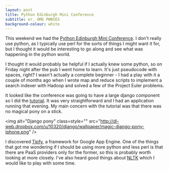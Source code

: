 ```yaml
---
layout: post
title: Python Edinburgh Mini Conference
subtitle: or, OMG PWNIES
background-colour: white
---
```


This weekend we had the <a
href="http://www.pythonedinburgh.org/wiki/2011-May-Mini-Conference">Python
Edinburgh Mini Conference</a>. I don't really use python, as I typically use
perl for the sorts of things I might want it for, but I thought it would be
interesting to go along and see what was happening in the python world.

I thought it would probably be helpful if I actually knew some python, so on
Friday night after the pub I went home to learn. It's just pseudocode with
spaces, right? I wasn't actually a complete beginner - I had a play with it a
couple of months ago when I wrote map and reduce scripts to implement a search
indexer with Hadoop and solved a few of the Project Euler problems.

It looked like the conference was going to have a large django component so I
did the <a
href="http://docs.djangoproject.com/en/dev/intro/tutorial01/">tutorial</a>. It
was very straightforward and I had an application running that evening. My
main concern with the tutorial was that there was no magical pony on a stick.

<img alt="Django pony" class=style=""
src="http://dl-web.dropbox.com/u/10320/django/wallpaper/magic-django-pony-iphone.png"
/>

I discovered <a href="http://www.tipfy.org">Tipfy</a>, a framework for Google
App Engine. One of the things that got me wondering if I should be using more
python and less perl is that there are PaaS providers only for the former, so
this is probably worth looking at more closely. I've also heard good things
about <a href="http://www.nltk.org">NLTK</a> which I would like to play with
some time.